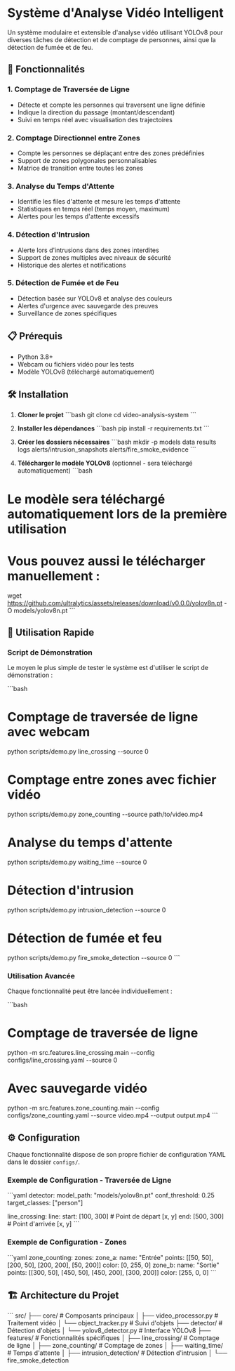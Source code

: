 # Système d'Analyse Vidéo Intelligent

Un système modulaire et extensible d'analyse vidéo utilisant YOLOv8 pour diverses tâches de détection et de comptage de personnes, ainsi que la détection de fumée et de feu.

## 🚀 Fonctionnalités

### 1. Comptage de Traversée de Ligne
- Détecte et compte les personnes qui traversent une ligne définie
- Indique la direction du passage (montant/descendant)
- Suivi en temps réel avec visualisation des trajectoires

### 2. Comptage Directionnel entre Zones
- Compte les personnes se déplaçant entre des zones prédéfinies
- Support de zones polygonales personnalisables
- Matrice de transition entre toutes les zones

### 3. Analyse du Temps d'Attente
- Identifie les files d'attente et mesure les temps d'attente
- Statistiques en temps réel (temps moyen, maximum)
- Alertes pour les temps d'attente excessifs

### 4. Détection d'Intrusion
- Alerte lors d'intrusions dans des zones interdites
- Support de zones multiples avec niveaux de sécurité
- Historique des alertes et notifications

### 5. Détection de Fumée et de Feu
- Détection basée sur YOLOv8 et analyse des couleurs
- Alertes d'urgence avec sauvegarde des preuves
- Surveillance de zones spécifiques

## 📋 Prérequis

- Python 3.8+
- Webcam ou fichiers vidéo pour les tests
- Modèle YOLOv8 (téléchargé automatiquement)

## 🛠️ Installation

1. **Cloner le projet**
\`\`\`bash
git clone <repository-url>
cd video-analysis-system
\`\`\`

2. **Installer les dépendances**
\`\`\`bash
pip install -r requirements.txt
\`\`\`

3. **Créer les dossiers nécessaires**
\`\`\`bash
mkdir -p models data results logs alerts/intrusion_snapshots alerts/fire_smoke_evidence
\`\`\`

4. **Télécharger le modèle YOLOv8** (optionnel - sera téléchargé automatiquement)
\`\`\`bash
# Le modèle sera téléchargé automatiquement lors de la première utilisation
# Vous pouvez aussi le télécharger manuellement :
wget https://github.com/ultralytics/assets/releases/download/v0.0.0/yolov8n.pt -O models/yolov8n.pt
\`\`\`

## 🚀 Utilisation Rapide

### Script de Démonstration

Le moyen le plus simple de tester le système est d'utiliser le script de démonstration :

\`\`\`bash
# Comptage de traversée de ligne avec webcam
python scripts/demo.py line_crossing --source 0

# Comptage entre zones avec fichier vidéo
python scripts/demo.py zone_counting --source path/to/video.mp4

# Analyse du temps d'attente
python scripts/demo.py waiting_time --source 0

# Détection d'intrusion
python scripts/demo.py intrusion_detection --source 0

# Détection de fumée et feu
python scripts/demo.py fire_smoke_detection --source 0
\`\`\`

### Utilisation Avancée

Chaque fonctionnalité peut être lancée individuellement :

\`\`\`bash
# Comptage de traversée de ligne
python -m src.features.line_crossing.main --config configs/line_crossing.yaml --source 0

# Avec sauvegarde vidéo
python -m src.features.zone_counting.main --config configs/zone_counting.yaml --source video.mp4 --output output.mp4
\`\`\`

## ⚙️ Configuration

Chaque fonctionnalité dispose de son propre fichier de configuration YAML dans le dossier `configs/`.

### Exemple de Configuration - Traversée de Ligne

\`\`\`yaml
detector:
  model_path: "models/yolov8n.pt"
  conf_threshold: 0.25
  target_classes: ["person"]

line_crossing:
  line:
    start: [100, 300]  # Point de départ [x, y]
    end: [500, 300]    # Point d'arrivée [x, y]
\`\`\`

### Exemple de Configuration - Zones

\`\`\`yaml
zone_counting:
  zones:
    zone_a:
      name: "Entrée"
      points: [[50, 50], [200, 50], [200, 200], [50, 200]]
      color: [0, 255, 0]
    zone_b:
      name: "Sortie"
      points: [[300, 50], [450, 50], [450, 200], [300, 200]]
      color: [255, 0, 0]
\`\`\`

## 🏗️ Architecture du Projet

\`\`\`
src/
├── core/                    # Composants principaux
│   ├── video_processor.py   # Traitement vidéo
│   └── object_tracker.py    # Suivi d'objets
├── detector/                # Détection d'objets
│   └── yolov8_detector.py   # Interface YOLOv8
├── features/                # Fonctionnalités spécifiques
│   ├── line_crossing/       # Comptage de ligne
│   ├── zone_counting/       # Comptage de zones
│   ├── waiting_time/        # Temps d'attente
│   ├── intrusion_detection/ # Détection d'intrusion
│   └── fire_smoke_detection
